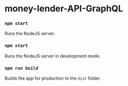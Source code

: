 # money-lender-API-GraphQL

### `npm start`

Runs the NodeJS server.<br />


### `npm start`

Runs the NodeJS server in development mode.<br />

### `npm run build`

Builds the app for production to the `dist` folder.<br />
